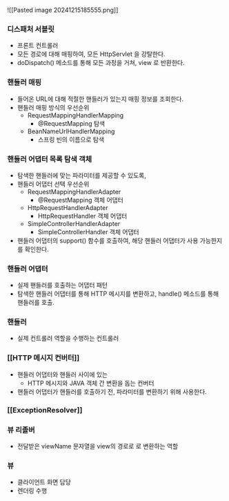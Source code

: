 ![[Pasted image 20241215185555.png]]
### 디스패처 서블릿
- 프론트 컨트롤러
- 모든 경로에 대해 매핑하여, 모든 HttpServlet 을 강탈한다.
- doDispatch() 메소드를 통해 모든 과정을 거쳐, view 로 반환한다.
### 핸들러 매핑
- 들어온 URL에 대해 적절한 핸들러가 있는지 매핑 정보를 조회한다.
- 핸들러 매핑 방식의 우선순위
	- RequestMappingHandlerMapping
		- @RequestMapping 탐색
	- BeanNameUrlHandlerMapping
		- 스프링 빈의 이름으로 탐색
### 핸들러 어댑터 목록 탐색 객체
- 탐색한 핸들러에 맞는 파라미터를 제공할 수 있도록, 
- 핸들러 어댑터 선택 우선순위
	- RequestMappingHandlerAdapter
		- @RequestMapping 객체 어댑터
	- HttpRequestHandlerAdapter
		- HttpRequestHandler 객체 어댑터
	- SimpleControllerHandlerAdapter
		- SimpleControllerHandler 객체 어댑터
- 핸들러 어댑터의 support() 함수를 호출하여, 해당 핸들러 어댑터가 사용 가능한지를 확인한다.
### 핸들러 어댑터
- 실제 핸들러를 호출하는 어댑터 패턴
- 탐색한 핸들러 어댑터를 통해 HTTP 메시지를 변환하고, handle() 메소드를 통해 핸들러를 호출.
### 핸들러
- 실제 컨트롤러 역할을 수행하는 컨트롤러
### [[HTTP 메시지 컨버터]]
- 핸들러 어댑터와 핸들러 사이에 있는
	- HTTP 메시지와 JAVA 객체 간 변환을 돕는 컨버터
- 핸들러 어댑터가 핸들러를 호출하기 전, 파라미터를 변환하기 위해 사용한다.

### [[ExceptionResolver]]

### 뷰 리졸버
- 전달받은 viewName 문자열을 view의 경로로 로 변환하는 역할
### 뷰
- 클라이언트 화면 담당
- 렌더링 수행